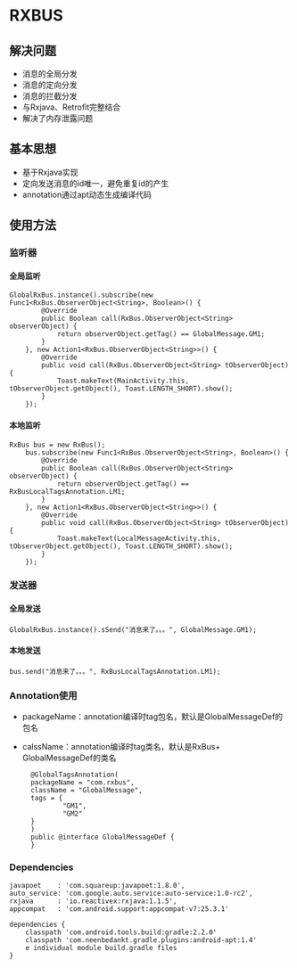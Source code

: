 # RXBUS

## 解决问题
* 消息的全局分发
* 消息的定向分发
* 消息的拦截分发
* 与Rxjava、Retrofit完整结合
* 解决了内存泄露问题

## 基本思想
* 基于Rxjava实现
* 定向发送消息的id唯一，避免重复id的产生
* annotation通过apt动态生成编译代码

## 使用方法

### 监听器

#### 全局监听

 	GlobalRxBus.instance().subscribe(new Func1<RxBus.ObserverObject<String>, Boolean>() {
            @Override
            public Boolean call(RxBus.ObserverObject<String> observerObject) {
                return observerObject.getTag() == GlobalMessage.GM1;
            }
        }, new Action1<RxBus.ObserverObject<String>>() {
            @Override
            public void call(RxBus.ObserverObject<String> tObserverObject) {
                Toast.makeText(MainActivity.this, tObserverObject.getObject(), Toast.LENGTH_SHORT).show();
            }
        });
        
#### 本地监听
	RxBus bus = new RxBus();
        bus.subscribe(new Func1<RxBus.ObserverObject<String>, Boolean>() {
            @Override
            public Boolean call(RxBus.ObserverObject<String> observerObject) {
                return observerObject.getTag() == RxBusLocalTagsAnnotation.LM1;
            }
        }, new Action1<RxBus.ObserverObject<String>>() {
            @Override
            public void call(RxBus.ObserverObject<String> tObserverObject) {
                Toast.makeText(LocalMessageActivity.this, tObserverObject.getObject(), Toast.LENGTH_SHORT).show();
            }
        });
        
### 发送器

#### 全局发送

    GlobalRxBus.instance().sSend("消息来了。。。", GlobalMessage.GM1);
    
#### 本地发送

 	bus.send("消息来了。。。", RxBusLocalTagsAnnotation.LM1);
 	
### Annotation使用 
* packageName：annotation编译时tag包名，默认是GlobalMessageDef的包名
* calssName：annotation编译时tag类名，默认是RxBus+ GlobalMessageDef的类名
	
		@GlobalTagsAnnotation(
        packageName = "com.rxbus",
        className = "GlobalMessage",
        tags = {
                "GM1",
                "GM2"
        }
		)
		public @interface GlobalMessageDef {
		}
		
### Dependencies
 	javapoet    : 'com.squareup:javapoet:1.8.0',
    auto_service: 'com.google.auto.service:auto-service:1.0-rc2',
    rxjava      : 'io.reactivex:rxjava:1.1.5',
    appcompat   : 'com.android.support:appcompat-v7:25.3.1'
        
    dependencies {
        classpath 'com.android.tools.build:gradle:2.2.0'
        classpath 'com.neenbedankt.gradle.plugins:android-apt:1.4'
        e individual module build.gradle files
    }
















